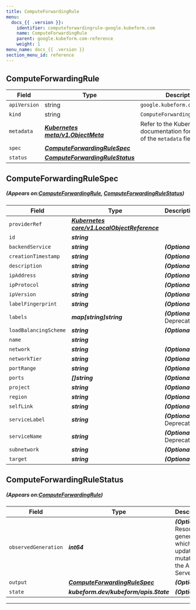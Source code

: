 ```yaml
---
title: ComputeForwardingRule
menu:
  docs_{{ .version }}:
    identifier: computeforwardingrule-google.kubeform.com
    name: ComputeForwardingRule
    parent: google.kubeform.com-reference
    weight: 1
menu_name: docs_{{ .version }}
section_menu_id: reference
---
```


## ComputeForwardingRule
| Field | Type | Description |
| ------ | ----- | ----------- |
| `apiVersion` | string | `google.kubeform.com/v1alpha1` |
|    `kind` | string | `ComputeForwardingRule` |
| `metadata` | ***[Kubernetes meta/v1.ObjectMeta](https://kubernetes.io/docs/reference/generated/kubernetes-api/v1.13/#objectmeta-v1-meta)***|Refer to the Kubernetes API documentation for the fields of the `metadata` field.|
| `spec` | ***[ComputeForwardingRuleSpec](#ComputeForwardingRuleSpec)***||
| `status` | ***[ComputeForwardingRuleStatus](#ComputeForwardingRuleStatus)***||
## ComputeForwardingRuleSpec
##### (Appears on:[ComputeForwardingRule](#ComputeForwardingRule), [ComputeForwardingRuleStatus](#ComputeForwardingRuleStatus))
| Field | Type | Description |
| ------ | ----- | ----------- |
| `providerRef` | ***[Kubernetes core/v1.LocalObjectReference](https://kubernetes.io/docs/reference/generated/kubernetes-api/v1.13/#localobjectreference-v1-core)***||
| `id` | ***string***||
| `backendService` | ***string***| ***(Optional)*** |
| `creationTimestamp` | ***string***| ***(Optional)*** |
| `description` | ***string***| ***(Optional)*** |
| `ipAddress` | ***string***| ***(Optional)*** |
| `ipProtocol` | ***string***| ***(Optional)*** |
| `ipVersion` | ***string***| ***(Optional)*** |
| `labelFingerprint` | ***string***| ***(Optional)*** |
| `labels` | ***map[string]string***| ***(Optional)*** Deprecated|
| `loadBalancingScheme` | ***string***| ***(Optional)*** |
| `name` | ***string***||
| `network` | ***string***| ***(Optional)*** |
| `networkTier` | ***string***| ***(Optional)*** |
| `portRange` | ***string***| ***(Optional)*** |
| `ports` | ***[]string***| ***(Optional)*** |
| `project` | ***string***| ***(Optional)*** |
| `region` | ***string***| ***(Optional)*** |
| `selfLink` | ***string***| ***(Optional)*** |
| `serviceLabel` | ***string***| ***(Optional)*** Deprecated|
| `serviceName` | ***string***| ***(Optional)*** Deprecated|
| `subnetwork` | ***string***| ***(Optional)*** |
| `target` | ***string***| ***(Optional)*** |
## ComputeForwardingRuleStatus
##### (Appears on:[ComputeForwardingRule](#ComputeForwardingRule))
| Field | Type | Description |
| ------ | ----- | ----------- |
| `observedGeneration` | ***int64***| ***(Optional)*** Resource generation, which is updated on mutation by the API Server.|
| `output` | ***[ComputeForwardingRuleSpec](#ComputeForwardingRuleSpec)***| ***(Optional)*** |
| `state` | ***kubeform.dev/kubeform/apis.State***| ***(Optional)*** |
---
